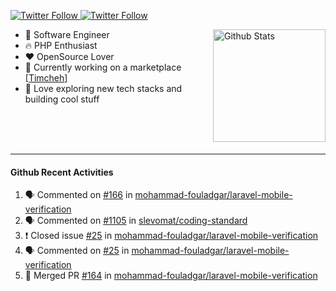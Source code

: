 <p>
  <a href="https://twitter.com/50bhan">
    <img alt="Twitter Follow" src="https://img.shields.io/twitter/follow/50bhan?color=1DA1F2&logo=twitter&style=for-the-badge">
  </a>
  
  <a href="https://www.linkedin.com/in/50bhan">
    <img alt="Twitter Follow" src="https://img.shields.io/badge/LinkedIn-0077B5?style=for-the-badge&logo=linkedin&logoColor=white">
  </a>
</p>

<img alt="Github Stats" src="https://github-readme-stats.vercel.app/api?username=50bhan&show_icons=true" align="right" height="180" />

- 🔭 Software Engineer
- :fire: PHP Enthusiast
- :hearts: OpenSource Lover
- :mega: Currently working on a marketplace [[Timcheh](https://timcheh.com)]
- 🚀 Love exploring new tech stacks and building cool stuff

<br><br><br><hr>

#### Github Recent Activities
<!--START_SECTION:activity-->
1. 🗣 Commented on [#166](https://github.com/mohammad-fouladgar/laravel-mobile-verification/issues/166) in [mohammad-fouladgar/laravel-mobile-verification](https://github.com/mohammad-fouladgar/laravel-mobile-verification)
2. 🗣 Commented on [#1105](https://github.com/slevomat/coding-standard/issues/1105) in [slevomat/coding-standard](https://github.com/slevomat/coding-standard)
3. ❗️ Closed issue [#25](https://github.com/mohammad-fouladgar/laravel-mobile-verification/issues/25) in [mohammad-fouladgar/laravel-mobile-verification](https://github.com/mohammad-fouladgar/laravel-mobile-verification)
4. 🗣 Commented on [#25](https://github.com/mohammad-fouladgar/laravel-mobile-verification/issues/25) in [mohammad-fouladgar/laravel-mobile-verification](https://github.com/mohammad-fouladgar/laravel-mobile-verification)
5. 🎉 Merged PR [#164](https://github.com/mohammad-fouladgar/laravel-mobile-verification/pull/164) in [mohammad-fouladgar/laravel-mobile-verification](https://github.com/mohammad-fouladgar/laravel-mobile-verification)
<!--END_SECTION:activity-->
